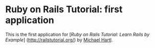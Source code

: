 # Ruby on Rails Tutorial: first application

This is the first application for [*Ruby on Rails Tutorial: Learn Rails by Example*]
(http://railstutorial.org/) by [Michael Hartl](http://michaelhartl.com).